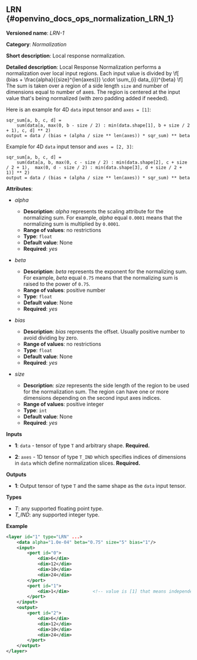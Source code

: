 ## LRN <a name="LRN"></a> {#openvino_docs_ops_normalization_LRN_1}

**Versioned name**: *LRN-1*

**Category**: *Normalization*

**Short description**: Local response normalization.

**Detailed description**:
Local Response Normalization performs a normalization over local input regions.
Each input value is divided by
\f[ (bias + \frac{alpha}{{size}^{len(axes)}} \cdot \sum_{i} data_{i})^{beta} \f]
The sum is taken over a region of a side length `size` and number of dimensions equal to number of axes.
The region is centered at the input value that's being normalized (with zero padding added if needed).

Here is an example for 4D `data` input tensor and `axes = [1]`:
```
sqr_sum[a, b, c, d] =
    sum(data[a, max(0, b - size / 2) : min(data.shape[1], b + size / 2 + 1), c, d] ** 2)
output = data / (bias + (alpha / size ** len(axes)) * sqr_sum) ** beta
```

Example for 4D `data` input tensor and `axes = [2, 3]`:
```
sqr_sum[a, b, c, d] =
    sum(data[a, b, max(0, c - size / 2) : min(data.shape[2], c + size / 2 + 1),  max(0, d - size / 2) : min(data.shape[3], d + size / 2 + 1)] ** 2)
output = data / (bias + (alpha / size ** len(axes)) * sqr_sum) ** beta
```

**Attributes**:

* *alpha*

  * **Description**: *alpha* represents the scaling attribute for the normalizing sum. For example, *alpha* equal `0.0001` means that the normalizing sum is multiplied by `0.0001`.
  * **Range of values**: no restrictions
  * **Type**: `float`
  * **Default value**: None
  * **Required**: *yes*

* *beta*

  * **Description**: *beta* represents the exponent for the normalizing sum. For example, *beta* equal `0.75` means that the normalizing sum is raised to the power of `0.75`.
  * **Range of values**: positive number
  * **Type**: `float`
  * **Default value**: None
  * **Required**: *yes*

* *bias*

  * **Description**: *bias* represents the offset. Usually positive number to avoid dividing by zero.
  * **Range of values**: no restrictions
  * **Type**: `float`
  * **Default value**: None
  * **Required**: *yes*

* *size*

  * **Description**: *size* represents the side length of the region to be used for the normalization sum. The region can have one or more dimensions depending on the second input axes indices.
  * **Range of values**: positive integer
  * **Type**: `int`
  * **Default value**: None
  * **Required**: *yes*

**Inputs**

* **1**: `data` - tensor of type `T` and arbitrary shape. **Required.**

* **2**: `axes` - 1D tensor of type `T_IND` which specifies indices of dimensions in `data` which define normalization slices. **Required.**

**Outputs**

* **1**: Output tensor of type `T` and the same shape as the `data` input tensor.

**Types**
* *T*: any supported floating point type.
* *T_IND*: any supported integer type.

**Example**

```xml
<layer id="1" type="LRN" ...>
    <data alpha="1.0e-04" beta="0.75" size="5" bias="1"/>
    <input>
        <port id="0">
            <dim>6</dim>
            <dim>12</dim>
            <dim>10</dim>
            <dim>24</dim>
        </port>
        <port id="1">
            <dim>1</dim>         <!-- value is [1] that means independent normalization for each pixel along channels -->
        </port>
    </input>
    <output>
        <port id="2">
            <dim>6</dim>
            <dim>12</dim>
            <dim>10</dim>
            <dim>24</dim>
        </port>
    </output>
</layer>
```
